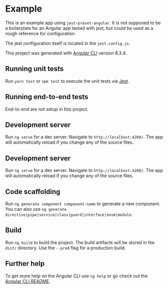 # Example

This is an example app using `jest-preset-angular`. It is not supposed to be a boilerplate for an Angular app tested with jest, but could be used as a rough reference for configuration.

The jest configuration itself is located in the `jest.config.js`.

This project was generated with [Angular CLI](https://github.com/angular/angular-cli) version 8.3.4.

## Running unit tests

Run `yarn test` or `npm test` to execute the unit tests via [Jest](https://jestjs.io).

## Running end-to-end tests

End-to-end are not setup in this project.

## Development server

Run `ng serve` for a dev server. Navigate to `http://localhost:4200/`. The app will automatically reload if you change any of the source files.

## Development server

Run `ng serve` for a dev server. Navigate to `http://localhost:4200/`. The app will automatically reload if you change any of the source files.

## Code scaffolding

Run `ng generate component component-name` to generate a new component. You can also use `ng generate directive|pipe|service|class|guard|interface|enum|module`.

## Build

Run `ng build` to build the project. The build artifacts will be stored in the `dist/` directory. Use the `--prod` flag for a production build.

## Further help

To get more help on the Angular CLI use `ng help` or go check out the [Angular CLI README](https://github.com/angular/angular-cli/blob/master/README.md).
